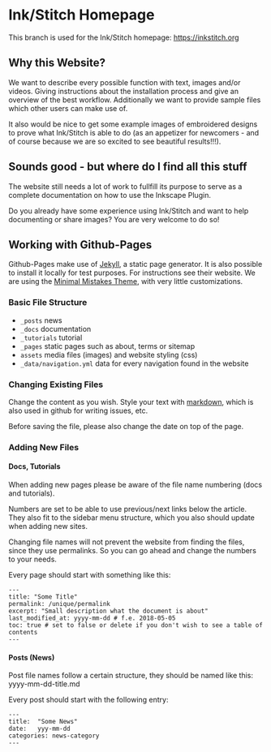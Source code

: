 # Ink/Stitch Homepage #

This branch is used for the Ink/Stitch homepage: <https://inkstitch.org>

## Why this Website? ##
We want to describe every possible function with text, images and/or videos. Giving instructions about the installation process and give an overview of the best workflow.
Additionally we want to provide sample files which other users can make use of.

It also would be nice to get some example images of embroidered designs to prove what Ink/Stitch is able to do (as an appetizer for newcomers - and of course because we are so excited to see beautiful results!!!).

## Sounds good - but where do I find all this stuff ##
The website still needs a lot of work to fullfill its purpose to serve as a complete documentation on how to use the Inkscape Plugin.

Do you already have some experience using Ink/Stitch and want to help documenting or share images? You are very welcome to do so!

## Working with Github-Pages ##

Github-Pages make use of [Jekyll](https://jekyllrb.com/), a static page generator. It is also possible to install it locally for test purposes. For instructions see their website.
We are using the [Minimal Mistakes Theme](https://mmistakes.github.io/minimal-mistakes/), with very little customizations.

### Basic File Structure ###

* `_posts` news
* `_docs` documentation
* `_tutorials` tutorial
* `_pages` static pages such as about, terms or sitemap
* `assets` media files (images) and website styling (css)
* `_data/navigation.yml` data for every navigation found in the website

### Changing Existing Files ###
Change the content as you wish. Style your text with [markdown](https://help.github.com/articles/basic-writing-and-formatting-syntax/), which is also used in github for writing issues, etc.

Before saving the file, please also change the date on top of the page.

### Adding New Files ###

#### Docs, Tutorials ####
When adding new pages please be aware of the file name numbering (docs and tutorials).

Numbers are set to be able to use previous/next links below the article. They also fit to the sidebar menu structure, which you also should update when adding new sites.

Changing file names will not prevent the website from finding the files, since they use permalinks. So you can go ahead and change the numbers to your needs.

Every page should start with something like this:
```
---
title: "Some Title"
permalink: /unique/permalink
excerpt: "Small description what the document is about"
last_modified_at: yyyy-mm-dd # f.e. 2018-05-05
toc: true # set to false or delete if you don't wish to see a table of contents
---
```

#### Posts (News) ####

Post file names follow a certain structure, they should be named like this: yyyy-mm-dd-title.md

Every post should start with the following entry:

```
---
title:  "Some News"
date:   yyy-mm-dd
categories: news-category
---
```
